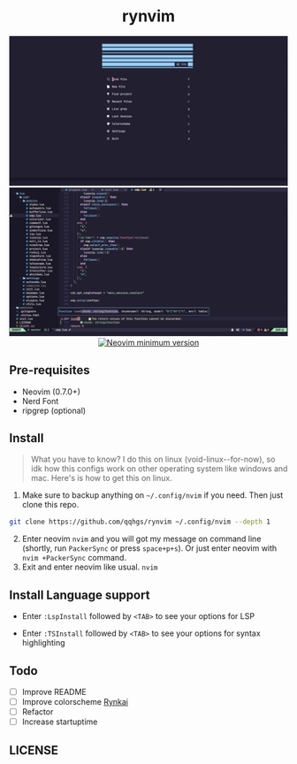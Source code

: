 <h1 align="center">rynvim</h1>

<div align="center">
<img src="./assets/intro.png" alt="ryn"/>
<img src="./assets/default.png" alt="ryn"/>
<a href="https://github.com/neovim/neovim">
<img src="https://img.shields.io/badge/Neovim-0.7-blueviolet.svg?style=flat-square&logo=Neovim&logoColor=white" alt="Neovim minimum version"/>
</a>
</div>

## Pre-requisites

- Neovim (0.7.0+)
- Nerd Font
- ripgrep (optional)

## Install

> What you have to know? I do this on linux (void-linux--for-now), so idk how this configs work on other operating system like windows and mac. Here's is how to get this on linux.

1. Make sure to backup anything on `~/.config/nvim` if you need. Then just clone this repo.

```bash
git clone https://github.com/qqhgs/rynvim ~/.config/nvim --depth 1
```

2. Enter neovim `nvim` and you will got my message on command line (shortly, run `PackerSync` or press `space+p+s`). Or just enter neovim with `nvim +PackerSync` command.
3. Exit and enter neovim like usual. `nvim`

## Install Language support

- Enter `:LspInstall` followed by `<TAB>` to see your options for LSP

- Enter `:TSInstall` followed by `<TAB>` to see your options for syntax highlighting

## Todo

- [ ] Improve README
- [ ] Improve colorscheme [Rynkai](https://github.com/qqhgs/rynkai.nvim)
- [ ] Refactor
- [ ] Increase startuptime

## LICENSE

